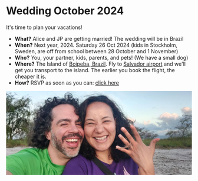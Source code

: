 # Wedding October 2024

It's time to plan your vacations!

* **What?** Alice and JP are getting married! The wedding will be in Brazil
* **When?** Next year, 2024. Saturday 26 Oct 2024 (kids in Stockholm, Sweden, are off from school between 28 October and 1 November)
* **Who?** You, your partner, kids, parents, and pets! (We have a small dog)
* **Where?** The Island of [Boipeba, Brazil](https://goo.gl/maps/Gyozhw6E7Wx376dP8). Fly to [Salvador airport](https://goo.gl/maps/AFwTTmQ3w5ELiNnr8) and we'll get you transport to the island. The earlier you book the flight, the cheaper it is.
* **How?** RSVP as soon as you can: [click here](https://forms.gle/PB7Gt5JT76Uqiw656)

![Alice showing off her engagement ring made of coconut fibers](getting-engaged.jpg)
